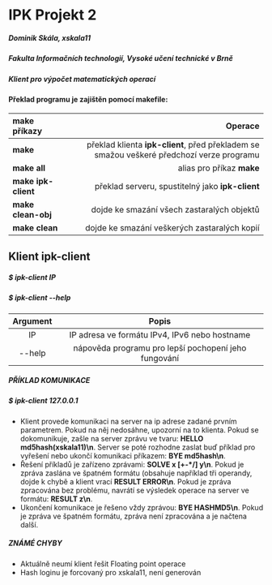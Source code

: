 # IPK Projekt 2
##### Dominik Skála, xskala11
##### Fakulta Informačních technologií, Vysoké učení technické v Brně

##### Klient pro výpočet matematických operací



#### Překlad programu je zajištěn pomocí makefile:

| make příkazy | Operace |
| :-------------------------- | --------:|
| **make** | překlad klienta **ipk-client**, před překladem se smažou veškeré předchozí verze programu |
| **make all** | alias pro příkaz **make** |
| **make ipk-client** | překlad serveru, spustitelný jako **ipk-client** |
| **make clean-obj** | dojde ke smazání všech zastaralých objektů |
| **make clean** | dojde ke smazání veškerých zastaralých kopií |

## Klient **ipk-client**
##### $ **ipk-client IP**
##### $ **ipk-client --help**

| Argument | Popis |
|:-----:| :-----:|
| IP | IP adresa ve formátu IPv4, IPv6 nebo hostname |
| --help| nápověda programu pro lepší pochopení jeho fungování|

##### **PŘÍKLAD KOMUNIKACE**

##### $ ipk-client 127.0.0.1
* Klient provede komunikaci na server na ip adrese zadané prvním parametrem. Pokud na něj nedosáhne, upozorní na to klienta. Pokud se dokomunikuje, zašle na server zprávu ve tvaru: **HELLO md5hash(xskala11)\n**. Server se poté rozhodne zaslat buď příklad pro vyřešení nebo ukončí komunikaci příkazem: **BYE md5hash\n**.
* Řešení příkladů je zařízeno zprávami: **SOLVE x [+-*/] y\n**. Pokud je zpráva zaslána ve špatném formátu (obsahuje například tři operandy, dojde k chybě a klient vrací **RESULT ERROR\n**. Pokud je zpráva zpracována bez problému, navrátí se výsledek operace na server ve formátu: **RESULT z\n**.
* Ukončení komunikace je řešeno vždy zprávou: **BYE HASHMD5\n**. Pokud je zpráva ve špatném formátu, zpráva není zpracována a je načtena další.



##### **ZNÁMÉ CHYBY**
* Aktuálně neumí klient řešit Floating point operace
* Hash loginu je forcovaný pro xskala11, není generován
